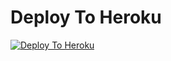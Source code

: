 
# Deploy To Heroku

[![Deploy To Heroku](https://www.herokucdn.com/deploy/button.svg)](https://heroku.com/deploy?template=https://github.com/Shadow4546/Txt-Leechalpha)
